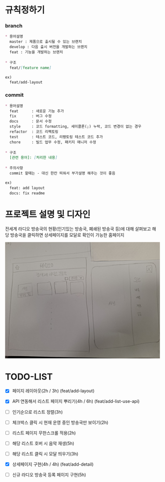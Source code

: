# 규칙정하기

### branch
```markdown
* 용어설명
  master : 제품으로 출시될 수 있는 브랜치
  develop : 다음 출시 버전을 개발하는 브랜치
  feat : 기능을 개발하는 브랜치

* 구조
  feat/[feature name]
  ```

```markdown
ex)
  feat/add-layout
```

### commit
```markdown
* 용어설명
  feat 		: 새로운 기능 추가
  fix 		: 버그 수정
  docs 		: 문서 수정
  style 	: 코드 formatting, 세미콜론(;) 누락, 코드 변경이 없는 경우
  refactor 	: 코드 리팩토링
  test 		: 테스트 코드, 리팽토링 테스트 코드 추가
  chore 	: 빌드 업무 수정, 패키지 매니저 수정

* 구조
  [관련 용어]: [처리한 내용]

* 주의사항
  commit 할때는 - 대신 한칸 띄워서 부가설명 해주는 것이 좋음
```

```markdown
ex)
  feat: add layout
  docs: fix readme
```


# 프로젝트 설명 및 디자인

전세계 라디오 방송국의 현황(인기있는 방송국, 폐쇄된 방송국 등)에 대해 살펴보고 해당 방송국을 클릭하면 상세페이지를 모달로 확인이 가능한 홈페이지

![](./src/imgs/design.jpg)


# TODO-LIST

- [x] 페이지 레이아웃(2h / 3h) (feat/add-layout)

- [x] API 연동해서 리스트 페이지 뿌리기(4h / 6h) (feat/add-list-use-api)

- [ ] 인기순으로 리스트 정렬(3h)

- [ ] 체크박스 클릭 시 현재 운영 중인 방송국만 보이기(2h)

- [ ] 리스트 페이지 무한스크롤 적용(2h)

- [ ] 해당 리스트 호버 시 음악 재생(5h)

- [ ] 해당 리스트 클릭 시 모달 띄우기(3h)

- [x] 상세페이지 구현(4h / 4h) (feat/add-detail)

- [ ] 신규 라디오 방송국 등록 페이지 구현(5h)


